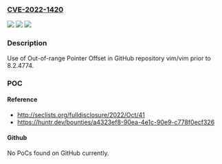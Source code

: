 ### [CVE-2022-1420](https://cve.mitre.org/cgi-bin/cvename.cgi?name=CVE-2022-1420)
![](https://img.shields.io/static/v1?label=Product&message=vim%2Fvim&color=blue)
![](https://img.shields.io/static/v1?label=Version&message=n%2Fa&color=blue)
![](https://img.shields.io/static/v1?label=Vulnerability&message=CWE-823%20Use%20of%20Out-of-range%20Pointer%20Offset&color=brighgreen)

### Description

Use of Out-of-range Pointer Offset in GitHub repository vim/vim prior to 8.2.4774.

### POC

#### Reference
- http://seclists.org/fulldisclosure/2022/Oct/41
- https://huntr.dev/bounties/a4323ef8-90ea-4e1c-90e9-c778f0ecf326

#### Github
No PoCs found on GitHub currently.

